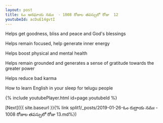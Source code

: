 ```yaml
---
layout: post
title: ఓం అనఘాయ నమః  - 1008 రోజుల తపస్సులో రోజు  12
youtubeId: acDuE14gvtI
---
```

 
 
Helps get goodness, bliss and peace and God's blessings
 
Helps remain focused, help generate inner energy 
 
Helps boost physical and mental health 
 
Helps remain grounded and generates a sense of gratitude towards the greater power 
 
Helps reduce bad karma
 
How to learn English in your sleep for telugu people
 
 
 
 


{% include youtubePlayer.html id=page.youtubeId %}
 
[Next]({{ site.baseurl }}{% link split1/_posts/2019-01-26-ఓం రుద్రాయ నమః  - 1008 రోజుల తపస్సులో రోజు  13.md%})
 
